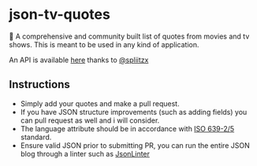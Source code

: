 # json-tv-quotes
:movie_camera: A comprehensive and community built list of quotes from movies and tv shows. This is meant to be used in any kind of application. 

An API is available [here](api/) thanks to [@spliitzx](https://github.com/spliitzx)

## Instructions
 - Simply add your quotes and make a pull request.
 - If you have JSON structure improvements (such as adding fields) you can pull request as well and i will consider.
 - The language attribute should be in accordance with [ISO 639-2/5](https://en.wikipedia.org/wiki/List_of_ISO_639-2_codes) standard. 
 - Ensure valid JSON prior to submitting PR, you can run the entire JSON blog through a linter such as [JsonLinter](https://jsonlint.com/)
